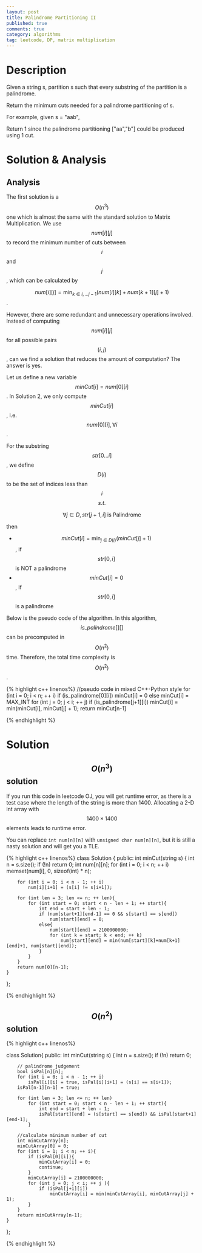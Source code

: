 ```yaml
---
layout: post
title: Palindrome Partitioning II 
published: true
comments: true
category: algorithms
tag: leetcode, DP, matrix multiplication
---
```


# Description

Given a string s, partition s such that every substring of the partition is a palindrome.

Return the minimum cuts needed for a palindrome partitioning of s.

For example, given s = "aab",

Return 1 since the palindrome partitioning ["aa","b"] could be produced using 1 cut.

# Solution & Analysis

## Analysis

The first solution is a $$O(n^3)$$ one which is almost the same with the standard solution to Matrix Multiplication. We use $$num[i][j]$$ to record the minimum number of cuts between $$i$$ and $$j$$, which can be calculated by

$$num[i][j] = \min_{k \in i,...j-1} (num[i][k] + num[k+1][j] + 1)$$.

However, there are some redundant and unnecessary operations involved. Instead of computing $$num[i][j]$$ for all possible pairs $$(i, j)$$, can we find a solution that reduces the amount of computation? The answer is yes.

Let us define a new variable $$minCut[i] = num[0][i]$$. In Solution 2, we only compute $$minCut[i]$$, i.e. $$num[0][i], \forall i$$.

For the substring $$str[0...i]$$, we define $$D(i)$$ to be the set of indices less than $$i$$ $$s.t.$$

$$\forall j \in D, str[j+1, i] \mbox{ is Palindrome }$$

then 

- $$minCut[i] = \min_{j \in D(i)} (minCut[j] + 1)$$, if $$str[0,i]$$ is NOT a palindrome
- $$minCut[i] = 0$$, if $$str[0,i]$$ is a palindrome

Below is the pseudo code of the algorithm. In this algorithm, $$is\_palindrome[][]$$ can be precomputed in $$O(n^2)$$ time. Therefore, the total time complexity is $$O(n^2)$$.

{% highlight c++ linenos%}
	//pseudo code in mixed C++-Python style
	for (int i = 0; i < n; ++ i)
		if (is_palindrome[0][i])
			minCut[i] = 0
		else
			minCut[i] = MAX_INT
			for (int j = 0; j < i; ++ j)
				if (is_palindrome[j+1][i])
					minCut[i] = min(minCut[i], minCut[j] + 1);
	return minCut[n-1]

{% endhighlight %}

# Solution

## $$O(n^3)$$ solution

If you run this code in leetcode OJ, you will get runtime error, as there is a test case where the length of the string is more than 1400. Allocating a 2-D int array with $$1400 \times 1400$$ elements leads to runtime error.

You can replace ``int num[n][n]`` with ``unsigned char num[n][n]``, but it is still a nasty solution and will get you a TLE.

{% highlight c++ linenos%}
class Solution {
public:
    int minCut(string s) {
        int n  = s.size();
        if (!n) return 0;
        int num[n][n];
        for (int i = 0; i < n; ++ i)
            memset(num[i], 0, sizeof(int) * n);
        
        for (int i = 0; i < n - 1; ++ i)
            num[i][i+1] = (s[i] != s[i+1]);
        
        for (int len = 3; len <= n; ++ len){    
            for (int start = 0; start < n - len + 1; ++ start){
                int end = start + len - 1;
                if (num[start+1][end-1] == 0 && s[start] == s[end])
                    num[start][end] = 0;
                else{
                    num[start][end] = 2100000000;
                    for (int k = start; k < end; ++ k)
                        num[start][end] = min(num[start][k]+num[k+1][end]+1, num[start][end]);
                }
            }
        }
        return num[0][n-1];
    }
};

{% endhighlight %}


## $$O(n^2)$$ solution

{% highlight c++ linenos%}

class Solution{
public:
	int minCut(string s) {
		int n = s.size();
		if (!n) return 0;
		
		// palindrome judgement
		bool isPal[n][n];
		for (int i = 0; i < n - 1; ++ i)
			isPal[i][i] = true, isPal[i][i+1] = (s[i] == s[i+1]);		
		isPal[n-1][n-1] = true;			

		for (int len = 3; len <= n; ++ len)
			for (int start = 0; start < n - len + 1; ++ start){
				int end = start + len - 1;
				isPal[start][end] = (s[start] == s[end]) && isPal[start+1][end-1];
			}			
		
		//calculate minimum number of cut
		int minCutArray[n];
		minCutArray[0] = 0;
		for (int i = 1; i < n; ++ i){
		    if (isPal[0][i]){
		        minCutArray[i] = 0;
		        continue;
		    }
			minCutArray[i] = 2100000000;
			for (int j = 0; j < i; ++ j ){
				if (isPal[j+1][i])
					minCutArray[i] = min(minCutArray[i], minCutArray[j] + 1);
			}
		}
		return minCutArray[n-1];
	} 
};

{% endhighlight %}
